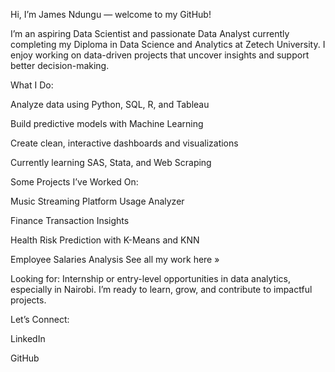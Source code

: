 

Hi, I’m James Ndungu — welcome to my GitHub!

I’m an aspiring Data Scientist and passionate Data Analyst currently completing my Diploma in Data Science and Analytics at Zetech University. I enjoy working on data-driven projects that uncover insights and support better decision-making.

What I Do:

Analyze data using Python, SQL, R, and Tableau

Build predictive models with Machine Learning

Create clean, interactive dashboards and visualizations

Currently learning SAS, Stata, and Web Scraping


Some Projects I’ve Worked On:

Music Streaming Platform Usage Analyzer

Finance Transaction Insights

Health Risk Prediction with K-Means and KNN

Employee Salaries Analysis
See all my work here »


Looking for: Internship or entry-level opportunities in data analytics, especially in Nairobi. I’m ready to learn, grow, and contribute to impactful projects.

Let’s Connect:

LinkedIn

GitHub


